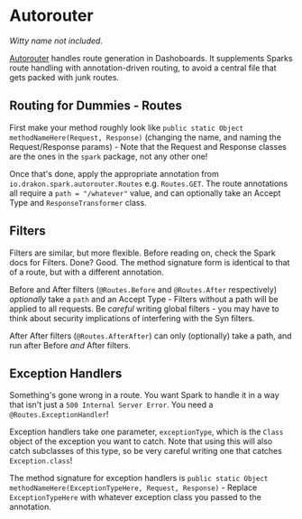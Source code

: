 # Autorouter
_Witty name not included._

[Autorouter](https://github.com/Emberwalker/spark-autorouter) handles route generation in Dashoboards. It supplements
Sparks route handling with annotation-driven routing, to avoid a central file that gets packed with junk routes.

## Routing for Dummies - Routes
First make your method roughly look like `public static Object methodNameHere(Request, Response)` (changing the name,
and naming the Request/Response params) - Note that the Request and Response classes are the ones in the `spark`
package, not any other one!

Once that's done, apply the appropriate annotation from `io.drakon.spark.autorouter.Routes` e.g. `Routes.GET`. The route
annotations all require a `path = "/whatever"` value, and can optionally take an Accept Type and `ResponseTransformer`
class.

## Filters
Filters are similar, but more flexible. Before reading on, check the Spark docs for Filters. Done? Good. The method
signature form is identical to that of a route, but with a different annotation.

Before and After filters (`@Routes.Before` and `@Routes.After` respectively) _optionally_ take a `path` and an Accept
Type - Filters without a path will be applied to all requests. Be _careful_ writing global filters - you may have to
think about security implications of interfering with the Syn filters.

After After filters (`@Routes.AfterAfter`) can only (optionally) take a path, and run after Before _and_ After filters.

## Exception Handlers
Something's gone wrong in a route. You want Spark to handle it in a way that isn't just a `500 Internal Server Error`.
You need a `@Routes.ExceptionHandler`!

Exception handlers take one parameter, `exceptionType`, which is the `Class` object of the exception you want to catch.
Note that using this will also catch subclasses of this type, so be very careful writing one that catches
`Exception.class`!

The method signature for exception handlers is
`public static Object methodNameHere(ExceptionTypeHere, Request, Response)` - Replace `ExceptionTypeHere` with whatever
exception class you passed to the annotation.